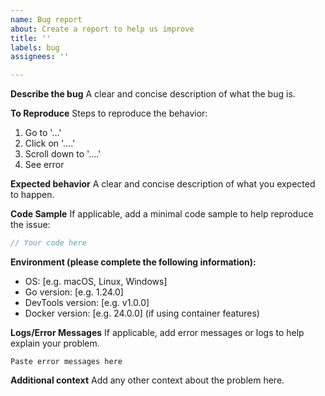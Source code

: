 ```yaml
---
name: Bug report
about: Create a report to help us improve
title: ''
labels: bug
assignees: ''

---
```


**Describe the bug**
A clear and concise description of what the bug is.

**To Reproduce**
Steps to reproduce the behavior:
1. Go to '...'
2. Click on '....'
3. Scroll down to '....'
4. See error

**Expected behavior**
A clear and concise description of what you expected to happen.

**Code Sample**
If applicable, add a minimal code sample to help reproduce the issue:

```go
// Your code here
```

**Environment (please complete the following information):**
- OS: [e.g. macOS, Linux, Windows]
- Go version: [e.g. 1.24.0]
- DevTools version: [e.g. v1.0.0]
- Docker version: [e.g. 24.0.0] (if using container features)

**Logs/Error Messages**
If applicable, add error messages or logs to help explain your problem.

```
Paste error messages here
```

**Additional context**
Add any other context about the problem here.